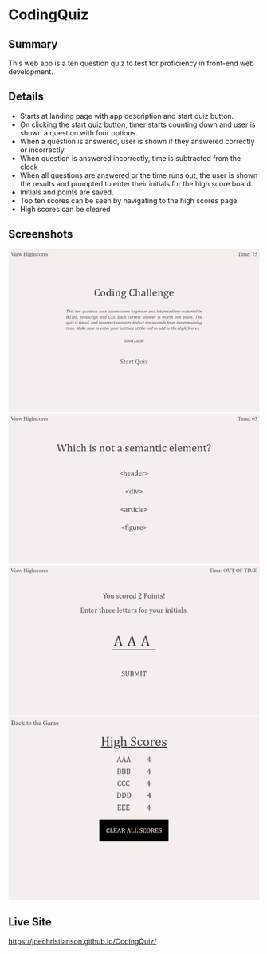 # CodingQuiz

## Summary

This web app is a ten question quiz to test for proficiency in front-end web development.

## Details

- Starts at landing page with app description and start quiz button.
- On clicking the start quiz button, timer starts counting down and user is shown a question with four options.
- When a question is answered, user is shown if they answered correctly or incorrectly.
- When question is answered incorrectly, time is subtracted from the clock
- When all questions are answered or the time runs out, the user is shown the results and prompted to enter their initials for the high score board.
- Initials and points are saved.
- Top ten scores can be seen by navigating to the high scores page.
- High scores can be cleared


## Screenshots

![screenshot](./assets/screenshots/ss1.png)
![screenshot](./assets/screenshots/ss2.png)
![screenshot](./assets/screenshots/ss3.png)
![screenshot](./assets/screenshots/ss4.png)

## Live Site

https://joechristianson.github.io/CodingQuiz/